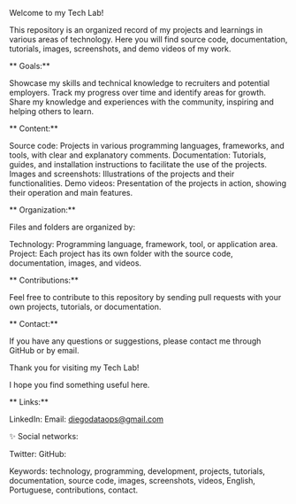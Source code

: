 Welcome to my Tech Lab!

This repository is an organized record of my projects and learnings in various areas of technology. Here you will find source code, documentation, tutorials, images, screenshots, and demo videos of my work.

** Goals:**

Showcase my skills and technical knowledge to recruiters and potential employers.
Track my progress over time and identify areas for growth.
Share my knowledge and experiences with the community, inspiring and helping others to learn.

** Content:**

Source code: Projects in various programming languages, frameworks, and tools, with clear and explanatory comments.
Documentation: Tutorials, guides, and installation instructions to facilitate the use of the projects.
Images and screenshots: Illustrations of the projects and their functionalities.
Demo videos: Presentation of the projects in action, showing their operation and main features.

** Organization:**

Files and folders are organized by:

Technology: Programming language, framework, tool, or application area.
Project: Each project has its own folder with the source code, documentation, images, and videos.

** Contributions:**

Feel free to contribute to this repository by sending pull requests with your own projects, tutorials, or documentation.

** Contact:**

If you have any questions or suggestions, please contact me through GitHub or by email.

Thank you for visiting my Tech Lab!

I hope you find something useful here.


** Links:**

LinkedIn: 
Email: diegodataops@gmail.com

✨ Social networks:

Twitter: 
GitHub: 

Keywords: technology, programming, development, projects, tutorials, documentation, source code, images, screenshots, videos, English, Portuguese, contributions, contact.
